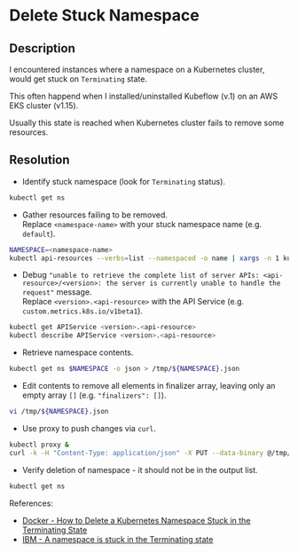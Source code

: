 # Delete Stuck Namespace


## Description

I encountered instances where a namespace on a Kubernetes cluster, would get stuck on `Terminating` state.

This often happend when I installed/uninstalled Kubeflow (v.1) on an AWS EKS cluster (v1.15).

Usually this state is reached when Kubernetes cluster fails to remove some resources.

## Resolution

* Identify stuck namespace (look for `Terminating` status).

```bash
kubectl get ns
```

* Gather resources failing to be removed.  
Replace `<namespace-name>` with your stuck namespace name (e.g. `default`).

```bash
NAMESPACE=<namespace-name>
kubectl api-resources --verbs=list --namespaced -o name | xargs -n 1 kubectl get --show-kind --show-all --ignore-not-found -n $NAMESPACE
```

* Debug `"unable to retrieve the complete list of server APIs: <api-resource>/<version>: the server is currently unable to handle the request"` message.  
Replace `<version>.<api-resource>` with the API Service (e.g. `custom.metrics.k8s.io/v1beta1`).

```bash
kubectl get APIService <version>.<api-resource>
kubectl describe APIService <version>.<api-resource>
```

* Retrieve namespace contents.

```bash
kubectl get ns $NAMESPACE -o json > /tmp/${NAMESPACE}.json
```

* Edit contents to remove all elements in finalizer array, leaving only an empty array `[]` (e.g. `"finalizers": []`).

```bash
vi /tmp/${NAMESPACE}.json
```

* Use proxy to push changes via `curl`.

```bash
kubectl proxy &
curl -k -H "Content-Type: application/json" -X PUT --data-binary @/tmp/${NAMESPACE}.json http://127.0.0.1:8001/api/v1/namespaces/$NAMESPACE/finalize
```

* Verify deletion of namespace - it should not be in the output list.

```bash
kubectl get ns
```


References:
- [Docker - How to Delete a Kubernetes Namespace Stuck in the Terminating State](https://success.docker.com/article/kubernetes-namespace-stuck-in-terminating)
- [IBM - A namespace is stuck in the Terminating state](https://www.ibm.com/support/knowledgecenter/SSBS6K_3.2.0/troubleshoot/ns_terminating.html)